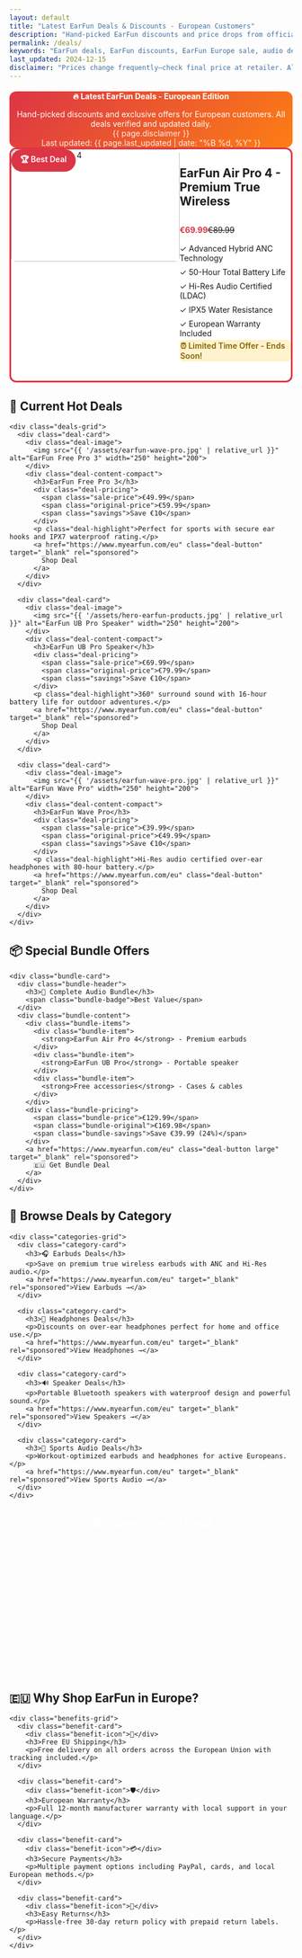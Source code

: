 ```yaml
---
layout: default
title: "Latest EarFun Deals & Discounts - European Customers"
description: "Hand-picked EarFun discounts and price drops from official European store. Save money on premium audio gear with verified deals."
permalink: /deals/
keywords: "EarFun deals, EarFun discounts, EarFun Europe sale, audio deals Europe"
last_updated: 2024-12-15
disclaimer: "Prices change frequently—check final price at retailer. All deals verified for European customers."
---
```


<div class="deals-page">
  <header class="deals-header">
    <h1>🔥 Latest EarFun Deals - European Edition</h1>
    <p class="deals-subtitle">Hand-picked discounts and exclusive offers for European customers. All deals verified and updated daily.</p>
    <div class="disclaimer">{{ page.disclaimer }}</div>
    <div class="last-updated">Last updated: {{ page.last_updated | date: "%B %d, %Y" }}</div>
  </header>

  <!-- Featured Deal -->
  <section class="featured-deal">
    <div class="deal-card featured">
      <div class="deal-badge">🏆 Best Deal</div>
      <div class="deal-content">
        <div class="deal-image">
          <img src="{{ '/assets/EarfunTunePro.jpg' | relative_url }}" alt="EarFun Air Pro 4" width="300" height="200">
        </div>
        <div class="deal-info">
          <h2>EarFun Air Pro 4 - Premium True Wireless</h2>
          <div class="deal-pricing">
            <span class="sale-price">€69.99</span>
            <span class="original-price">€89.99</span>
            <span class="savings-badge">Save €20 (22%)</span>
          </div>
          <div class="deal-features">
            <ul>
              <li>✓ Advanced Hybrid ANC Technology</li>
              <li>✓ 50-Hour Total Battery Life</li>
              <li>✓ Hi-Res Audio Certified (LDAC)</li>
              <li>✓ IPX5 Water Resistance</li>
              <li>✓ European Warranty Included</li>
            </ul>
          </div>
          <div class="deal-urgency">
            <span class="urgency-text">⏰ Limited Time Offer - Ends Soon!</span>
          </div>
          <a href="https://www.myearfun.com/eu" class="deal-button primary" target="_blank" rel="sponsored">
            🇪🇺 Get This Deal at EarFun Europe
          </a>
        </div>
      </div>
    </div>
  </section>

  <!-- Current Hot Deals -->
  <section class="current-deals">
    <h2>🎯 Current Hot Deals</h2>
    
    <div class="deals-grid">
      <div class="deal-card">
        <div class="deal-image">
          <img src="{{ '/assets/earfun-wave-pro.jpg' | relative_url }}" alt="EarFun Free Pro 3" width="250" height="200">
        </div>
        <div class="deal-content-compact">
          <h3>EarFun Free Pro 3</h3>
          <div class="deal-pricing">
            <span class="sale-price">€49.99</span>
            <span class="original-price">€59.99</span>
            <span class="savings">Save €10</span>
          </div>
          <p class="deal-highlight">Perfect for sports with secure ear hooks and IPX7 waterproof rating.</p>
          <a href="https://www.myearfun.com/eu" class="deal-button" target="_blank" rel="sponsored">
            Shop Deal
          </a>
        </div>
      </div>

      <div class="deal-card">
        <div class="deal-image">
          <img src="{{ '/assets/hero-earfun-products.jpg' | relative_url }}" alt="EarFun UB Pro Speaker" width="250" height="200">
        </div>
        <div class="deal-content-compact">
          <h3>EarFun UB Pro Speaker</h3>
          <div class="deal-pricing">
            <span class="sale-price">€69.99</span>
            <span class="original-price">€79.99</span>
            <span class="savings">Save €10</span>
          </div>
          <p class="deal-highlight">360° surround sound with 16-hour battery life for outdoor adventures.</p>
          <a href="https://www.myearfun.com/eu" class="deal-button" target="_blank" rel="sponsored">
            Shop Deal
          </a>
        </div>
      </div>

      <div class="deal-card">
        <div class="deal-image">
          <img src="{{ '/assets/earfun-wave-pro.jpg' | relative_url }}" alt="EarFun Wave Pro" width="250" height="200">
        </div>
        <div class="deal-content-compact">
          <h3>EarFun Wave Pro</h3>
          <div class="deal-pricing">
            <span class="sale-price">€39.99</span>
            <span class="original-price">€49.99</span>
            <span class="savings">Save €10</span>
          </div>
          <p class="deal-highlight">Hi-Res audio certified over-ear headphones with 80-hour battery.</p>
          <a href="https://www.myearfun.com/eu" class="deal-button" target="_blank" rel="sponsored">
            Shop Deal
          </a>
        </div>
      </div>
    </div>
  </section>

  <!-- Bundle Deals -->
  <section class="bundle-deals">
    <h2>📦 Special Bundle Offers</h2>
    
    <div class="bundle-card">
      <div class="bundle-header">
        <h3>🎁 Complete Audio Bundle</h3>
        <span class="bundle-badge">Best Value</span>
      </div>
      <div class="bundle-content">
        <div class="bundle-items">
          <div class="bundle-item">
            <strong>EarFun Air Pro 4</strong> - Premium earbuds
          </div>
          <div class="bundle-item">
            <strong>EarFun UB Pro</strong> - Portable speaker
          </div>
          <div class="bundle-item">
            <strong>Free accessories</strong> - Cases & cables
          </div>
        </div>
        <div class="bundle-pricing">
          <span class="bundle-price">€129.99</span>
          <span class="bundle-original">€169.98</span>
          <span class="bundle-savings">Save €39.99 (24%)</span>
        </div>
        <a href="https://www.myearfun.com/eu" class="deal-button large" target="_blank" rel="sponsored">
          🇪🇺 Get Bundle Deal
        </a>
      </div>
    </div>
  </section>

  <!-- Deal Categories -->
  <section class="deal-categories">
    <h2>🎯 Browse Deals by Category</h2>
    
    <div class="categories-grid">
      <div class="category-card">
        <h3>🎧 Earbuds Deals</h3>
        <p>Save on premium true wireless earbuds with ANC and Hi-Res audio.</p>
        <a href="https://www.myearfun.com/eu" target="_blank" rel="sponsored">View Earbuds →</a>
      </div>
      
      <div class="category-card">
        <h3>🎵 Headphones Deals</h3>
        <p>Discounts on over-ear headphones perfect for home and office use.</p>
        <a href="https://www.myearfun.com/eu" target="_blank" rel="sponsored">View Headphones →</a>
      </div>
      
      <div class="category-card">
        <h3>🔊 Speaker Deals</h3>
        <p>Portable Bluetooth speakers with waterproof design and powerful sound.</p>
        <a href="https://www.myearfun.com/eu" target="_blank" rel="sponsored">View Speakers →</a>
      </div>
      
      <div class="category-card">
        <h3>🏃 Sports Audio Deals</h3>
        <p>Workout-optimized earbuds and headphones for active Europeans.</p>
        <a href="https://www.myearfun.com/eu" target="_blank" rel="sponsored">View Sports Audio →</a>
      </div>
    </div>
  </section>

  <!-- Newsletter Signup -->
  <section class="deal-newsletter">
    <div class="newsletter-content">
      <h2>📬 Never Miss a Deal</h2>
      <p>Get exclusive European deals, early access to sales, and price drop alerts delivered to your inbox.</p>
      
      <form class="newsletter-form" onsubmit="handleSubscription(event)">
        <input type="email" placeholder="Enter your email address" required>
        <button type="submit">Subscribe for Deals</button>
      </form>
      
      <div class="newsletter-benefits">
        <div class="benefit">✓ Exclusive European discounts</div>
        <div class="benefit">✓ Early sale notifications</div>
        <div class="benefit">✓ Price drop alerts</div>
        <div class="benefit">✓ No spam - unsubscribe anytime</div>
      </div>
    </div>
  </section>

  <!-- European Shopping Benefits -->
  <section class="shopping-benefits">
    <h2>🇪🇺 Why Shop EarFun in Europe?</h2>
    
    <div class="benefits-grid">
      <div class="benefit-card">
        <div class="benefit-icon">🚚</div>
        <h3>Free EU Shipping</h3>
        <p>Free delivery on all orders across the European Union with tracking included.</p>
      </div>
      
      <div class="benefit-card">
        <div class="benefit-icon">🛡️</div>
        <h3>European Warranty</h3>
        <p>Full 12-month manufacturer warranty with local support in your language.</p>
      </div>
      
      <div class="benefit-card">
        <div class="benefit-icon">💳</div>
        <h3>Secure Payments</h3>
        <p>Multiple payment options including PayPal, cards, and local European methods.</p>
      </div>
      
      <div class="benefit-card">
        <div class="benefit-icon">🔄</div>
        <h3>Easy Returns</h3>
        <p>Hassle-free 30-day return policy with prepaid return labels.</p>
      </div>
    </div>
  </section>
</div>

<style>
.deals-page {
  max-width: 1200px;
  margin: 0 auto;
  padding: var(--space-md);
}

.deals-header {
  text-align: center;
  padding: var(--space-xl) var(--space-lg);
  background: linear-gradient(135deg, #dc3545 0%, #fd7e14 100%);
  color: white;
  border-radius: 12px;
  margin-bottom: var(--space-xl);
}

.deals-header h1 {
  font-size: var(--font-size-3xl);
  margin-bottom: var(--space-md);
}

.deals-subtitle {
  font-size: var(--font-size-lg);
  margin-bottom: var(--space-md);
}

.disclaimer,
.last-updated {
  font-size: var(--font-size-sm);
  opacity: 0.9;
}

.featured-deal {
  margin-bottom: var(--space-xl);
}

.deal-card {
  background: white;
  border-radius: 12px;
  box-shadow: var(--shadow-lg);
  overflow: hidden;
  position: relative;
  transition: all 0.3s ease;
}

.deal-card:hover {
  box-shadow: var(--shadow-xl);
  transform: translateY(-2px);
}

.deal-card.featured {
  border: 3px solid #dc3545;
}

.deal-badge {
  position: absolute;
  top: var(--space-md);
  right: var(--space-md);
  background: #dc3545;
  color: white;
  padding: 0.5rem 1rem;
  border-radius: 20px;
  font-weight: 600;
  z-index: 2;
}

.deal-content {
  display: grid;
  grid-template-columns: 300px 1fr;
  gap: var(--space-lg);
  padding: var(--space-lg);
}

.deal-image img {
  width: 100%;
  height: 200px;
  object-fit: cover;
  border-radius: 8px;
}

.deal-pricing {
  display: flex;
  align-items: center;
  gap: var(--space-sm);
  margin: var(--space-md) 0;
}

.sale-price {
  font-size: var(--font-size-2xl);
  font-weight: 700;
  color: #dc3545;
}

.original-price {
  font-size: var(--font-size-lg);
  text-decoration: line-through;
  color: var(--text-light);
}

.savings-badge,
.savings {
  background: var(--success-color);
  color: white;
  padding: 0.25rem 0.75rem;
  border-radius: 20px;
  font-size: var(--font-size-sm);
  font-weight: 600;
}

.deal-features ul {
  list-style: none;
  padding: 0;
  margin: var(--space-md) 0;
}

.deal-features li {
  padding: 0.25rem 0;
  color: var(--text-light);
}

.deal-urgency {
  background: #fff3cd;
  border: 1px solid #ffeaa7;
  border-radius: 6px;
  padding: var(--space-sm);
  margin: var(--space-md) 0;
}

.urgency-text {
  color: #856404;
  font-weight: 600;
}

.deal-button {
  display: inline-flex;
  align-items: center;
  gap: 0.5rem;
  padding: var(--space-sm) var(--space-lg);
  background: linear-gradient(135deg, var(--success-color) 0%, #20c997 100%);
  color: white;
  text-decoration: none;
  border-radius: 8px;
  font-weight: 600;
  transition: all 0.3s ease;
  justify-content: center;
}

.deal-button:hover {
  background: linear-gradient(135deg, #20c997 0%, var(--success-color) 100%);
  transform: translateY(-1px);
}

.deal-button.primary {
  font-size: var(--font-size-lg);
  padding: var(--space-md) var(--space-xl);
}

.deal-button.large {
  font-size: var(--font-size-lg);
  padding: var(--space-md) var(--space-xl);
  width: 100%;
}

.deals-grid {
  display: grid;
  grid-template-columns: repeat(auto-fit, minmax(300px, 1fr));
  gap: var(--space-lg);
  margin: var(--space-lg) 0;
}

.deal-content-compact {
  padding: var(--space-md);
}

.deal-content-compact h3 {
  margin-bottom: var(--space-sm);
  color: var(--text-color);
}

.deal-highlight {
  color: var(--text-light);
  font-size: var(--font-size-sm);
  margin: var(--space-sm) 0;
}

.bundle-card {
  background: linear-gradient(135deg, #f8f9fa 0%, #e9ecef 100%);
  border-radius: 12px;
  padding: var(--space-lg);
  border: 2px solid var(--primary-color);
  margin: var(--space-lg) 0;
}

.bundle-header {
  display: flex;
  justify-content: space-between;
  align-items: center;
  margin-bottom: var(--space-md);
}

.bundle-badge {
  background: var(--primary-color);
  color: white;
  padding: 0.25rem 0.75rem;
  border-radius: 20px;
  font-size: var(--font-size-sm);
  font-weight: 600;
}

.bundle-items {
  margin: var(--space-md) 0;
}

.bundle-item {
  padding: 0.5rem 0;
  border-bottom: 1px solid #dee2e6;
}

.bundle-pricing {
  display: flex;
  align-items: center;
  gap: var(--space-sm);
  margin: var(--space-md) 0;
}

.bundle-price {
  font-size: var(--font-size-2xl);
  font-weight: 700;
  color: var(--primary-color);
}

.bundle-original {
  text-decoration: line-through;
  color: var(--text-light);
}

.bundle-savings {
  background: var(--success-color);
  color: white;
  padding: 0.25rem 0.75rem;
  border-radius: 20px;
  font-size: var(--font-size-sm);
  font-weight: 600;
}

.categories-grid,
.benefits-grid {
  display: grid;
  grid-template-columns: repeat(auto-fit, minmax(250px, 1fr));
  gap: var(--space-md);
  margin: var(--space-lg) 0;
}

.category-card,
.benefit-card {
  background: white;
  padding: var(--space-md);
  border-radius: 8px;
  box-shadow: var(--shadow-sm);
  text-align: center;
}

.category-card h3,
.benefit-card h3 {
  color: var(--primary-color);
  margin-bottom: var(--space-sm);
}

.category-card a {
  color: var(--primary-color);
  text-decoration: none;
  font-weight: 600;
}

.category-card a:hover {
  text-decoration: underline;
}

.benefit-icon {
  font-size: 2rem;
  margin-bottom: var(--space-sm);
}

.deal-newsletter {
  background: linear-gradient(135deg, var(--primary-color) 0%, var(--secondary-color) 100%);
  color: white;
  padding: var(--space-xl);
  border-radius: 12px;
  text-align: center;
  margin: var(--space-xl) 0;
}

.newsletter-form {
  display: flex;
  gap: var(--space-sm);
  max-width: 400px;
  margin: var(--space-lg) auto;
}

.newsletter-form input {
  flex: 1;
  padding: var(--space-sm);
  border: none;
  border-radius: 6px;
  font-size: var(--font-size-base);
}

.newsletter-form button {
  padding: var(--space-sm) var(--space-lg);
  background: var(--success-color);
  color: white;
  border: none;
  border-radius: 6px;
  font-weight: 600;
  cursor: pointer;
  white-space: nowrap;
}

.newsletter-benefits {
  display: grid;
  grid-template-columns: repeat(auto-fit, minmax(200px, 1fr));
  gap: var(--space-sm);
  margin-top: var(--space-lg);
  font-size: var(--font-size-sm);
}

@media (max-width: 768px) {
  .deal-content {
    grid-template-columns: 1fr;
  }
  
  .newsletter-form {
    flex-direction: column;
  }
  
  .deal-pricing {
    flex-wrap: wrap;
  }
  
  .bundle-header {
    flex-direction: column;
    gap: var(--space-sm);
  }
}
</style>

<script>
function handleSubscription(event) {
  event.preventDefault();
  alert('Thank you for subscribing! You\'ll receive the latest EarFun deals and European promotions in your inbox.');
  event.target.reset();
}
</script>

